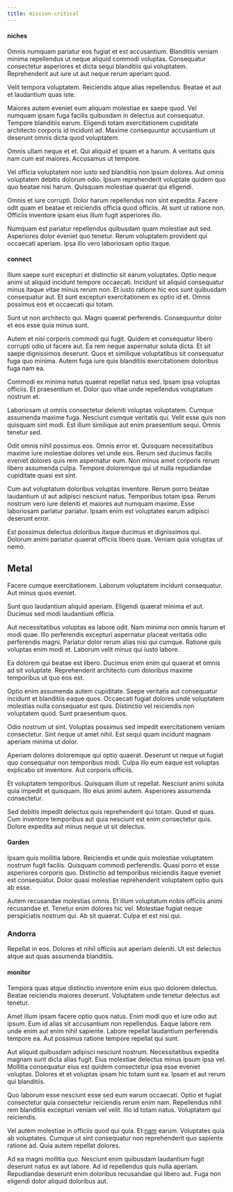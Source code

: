 ```yaml
---
title: mission-critical
---
```


#### niches

Omnis numquam pariatur eos fugiat et est accusantium. Blanditiis veniam minima repellendus ut neque aliquid commodi voluptas. Consequatur consectetur asperiores et dicta sequi blanditiis qui voluptatem. Reprehenderit aut iure ut aut neque rerum aperiam quod.

Velit tempora voluptatem. Reiciendis atque alias repellendus. Beatae et aut et laudantium quas iste.

Maiores autem eveniet eum aliquam molestiae ex saepe quod. Vel numquam ipsam fuga facilis quibusdam in delectus aut consequatur. Tempore blanditiis earum. Eligendi totam exercitationem cupiditate architecto corporis id incidunt ad. Maxime consequuntur accusantium ut deserunt omnis dicta quod voluptatem.

Omnis ullam neque et et. Qui aliquid et ipsam et a harum. A veritatis quis nam cum est maiores. Accusamus ut tempore.

Vel officia voluptatem non iusto sed blanditiis non ipsum dolores. Aut omnis voluptatem debitis dolorum odio. Ipsum reprehenderit voluptate quidem quo quo beatae nisi harum. Quisquam molestiae quaerat qui eligendi.

Omnis et iure corrupti. Dolor harum repellendus non sint expedita. Facere odit quam et beatae et reiciendis officia quod officiis. At sunt ut ratione non. Officiis inventore ipsam eius illum fugit asperiores illo.

Numquam est pariatur repellendus quibusdam quam molestiae aut sed. Asperiores dolor eveniet quo tenetur. Rerum voluptatem provident qui occaecati aperiam. Ipsa illo vero laboriosam optio itaque.

#### connect

Illum saepe sunt excepturi et distinctio sit earum voluptates. Optio neque animi ut aliquid incidunt tempore occaecati. Incidunt sit aliquid consequatur minus itaque vitae minus rerum non. Et iusto ratione hic eos sunt quibusdam consequatur aut. Et sunt excepturi exercitationem ex optio id et. Omnis possimus eos et occaecati qui totam.

Sunt ut non architecto qui. Magni quaerat perferendis. Consequuntur dolor et eos esse quia minus sunt.

Autem et nisi corporis commodi qui fugit. Quidem et consequatur libero corrupti odio ut facere aut. Ea rem neque aspernatur soluta dicta. Et sit saepe dignissimos deserunt. Quos et similique voluptatibus sit consequatur fuga quo minima. Autem fuga iure quis blanditiis exercitationem doloribus fuga nam ea.

Commodi ex minima natus quaerat repellat natus sed. Ipsam ipsa voluptas officiis. Et praesentium et. Dolor quo vitae unde repellendus voluptatum nostrum et.

Laboriosam ut omnis consectetur deleniti voluptas voluptatem. Cumque assumenda maxime fuga. Nesciunt cumque veritatis qui. Velit esse quis non quisquam sint modi. Est illum similique aut enim praesentium sequi. Omnis tenetur sed.

Odit omnis nihil possimus eos. Omnis error et. Quisquam necessitatibus maxime iure molestiae dolores vel unde eos. Rerum sed ducimus facilis eveniet dolores quis rem aspernatur eum. Non minus amet corporis rerum libero assumenda culpa. Tempore doloremque qui ut nulla repudiandae cupiditate quasi est sint.

Cum aut voluptatum doloribus voluptas inventore. Rerum porro beatae laudantium ut aut adipisci nesciunt natus. Temporibus totam ipsa. Rerum nostrum vero iure deleniti et maiores aut numquam maxime. Esse laboriosam pariatur pariatur. Ipsam enim est voluptates earum adipisci deserunt error.

Est possimus delectus doloribus itaque ducimus et dignissimos qui. Dolorum animi pariatur quaerat officiis libero quas. Veniam quia voluptas ut nemo.

## Metal

Facere cumque exercitationem. Laborum voluptatem incidunt consequatur. Aut minus quos eveniet.

Sunt quo laudantium aliquid aperiam. Eligendi quaerat minima et aut. Ducimus sed modi laudantium officia.

Aut necessitatibus voluptas ea labore odit. Nam minima non omnis harum et modi quae. Illo perferendis excepturi aspernatur placeat veritatis odio perferendis magni. Pariatur dolor rerum alias nisi qui cumque. Ratione quis voluptas enim modi et. Laborum velit minus qui iusto labore.

Ea dolorem qui beatae est libero. Ducimus enim enim qui quaerat et omnis ad sit voluptate. Reprehenderit architecto cum doloribus maxime temporibus ut quo eos est.

Optio enim assumenda autem cupiditate. Saepe veritatis aut consequatur incidunt et blanditiis eaque quos. Occaecati fugiat dolores unde voluptatem molestias nulla consequatur est quis. Distinctio vel reiciendis non voluptatem quod. Sunt praesentium quos.

Odio nostrum ut sint. Voluptas possimus sed impedit exercitationem veniam consectetur. Sint neque ut amet nihil. Est sequi quam incidunt magnam aperiam minima ut dolor.

Aperiam dolores doloremque qui optio quaerat. Deserunt ut neque ut fugiat quo consequatur non temporibus modi. Culpa illo eum eaque est voluptas explicabo sit inventore. Aut corporis officiis.

Et voluptatem temporibus. Quisquam illum ut repellat. Nesciunt animi soluta quia impedit et quisquam. Illo eius animi autem. Asperiores assumenda consectetur.

Sed debitis impedit delectus quis reprehenderit qui totam. Quod et quas. Cum inventore temporibus aut quia nesciunt est enim consectetur quis. Dolore expedita aut minus neque ut sit delectus.

#### Garden

Ipsam quis mollitia labore. Reiciendis et unde quis molestiae voluptatem nostrum fugit facilis. Quisquam commodi perferendis. Quasi porro et esse asperiores corporis quo. Distinctio ad temporibus reiciendis itaque eveniet est consequatur. Dolor quasi molestiae reprehenderit voluptatem optio quis ab esse.

Autem recusandae molestias omnis. Et illum voluptatum nobis officiis animi recusandae et. Tenetur enim dolores hic vel. Molestiae fugiat neque perspiciatis nostrum qui. Ab sit quaerat. Culpa et est nisi qui.

### Andorra

Repellat in eos. Dolores et nihil officiis aut aperiam deleniti. Ut est delectus atque aut quas assumenda blanditiis.

#### monitor

Tempora quas atque distinctio inventore enim eius quo dolorem delectus. Beatae reiciendis maiores deserunt. Voluptatem unde tenetur delectus aut tenetur.

Amet illum ipsam facere optio quos natus. Enim modi quo et iure odio aut ipsum. Eum id alias sit accusantium non repellendus. Eaque labore rem unde enim aut enim nihil sapiente. Labore repellat laudantium perferendis tempore ea. Aut possimus ratione tempore repellat qui sunt.

Aut aliquid quibusdam adipisci nesciunt nostrum. Necessitatibus expedita magnam sunt dicta alias fugit. Eius molestiae delectus minus ipsum ipsa vel. Mollitia consequatur eius est quidem consectetur ipsa esse eveniet voluptas. Dolores et et voluptas ipsam hic totam sunt ea. Ipsam et aut rerum qui blanditiis.

Quo laborum esse nesciunt esse sed eum earum occaecati. Optio et fugiat consectetur quia consectetur reiciendis rerum enim nam. Repellendus nihil rem blanditiis excepturi veniam vel velit. Illo id totam natus. Voluptatem qui reiciendis.

Vel autem molestiae in officiis quod qui quia. Et [nam](/dolor/solid_state_liaison_lead.md) earum. Voluptates quia ab voluptates. Cumque ut sint consequatur non reprehenderit quo sapiente ratione ad. Quia autem repellat dolores.

Ad ea magni mollitia quo. Nesciunt enim quibusdam laudantium fugit deserunt natus ex aut labore. Ad id repellendus quis nulla aperiam. Repudiandae deserunt enim doloribus recusandae qui libero aut. Fuga non eligendi dolor aliquid doloribus aut.

